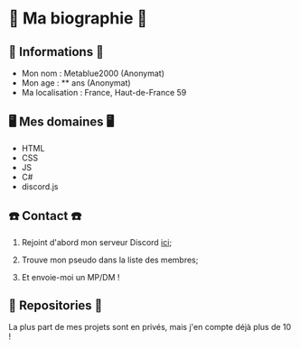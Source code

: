# 👤 Ma biographie 👤
## 📰 Informations 📰
  * Mon nom : Metablue2000 (Anonymat)
  * Mon age : ** ans (Anonymat)
  * Ma localisation : France, Haut-de-France 59

## 🖥️ Mes domaines 🖥️
  * HTML
  * CSS
  * JS
  * C#
  * discord.js

## ☎️ Contact ☎️
  1. Rejoint d'abord mon serveur Discord [ici](https://discord.gg/Sh4FHGAuRU);
  
  1. Trouve mon pseudo dans la liste des membres;
  
  1. Et envoie-moi un MP/DM !

## 📕 Repositories 📕
  La plus part de mes projets sont en privés, mais j'en compte déjà plus de 10 !
